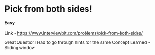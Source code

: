 # Pick from both sides!
#### Easy

Link - https://www.interviewbit.com/problems/pick-from-both-sides/


Great Question!
Had to go through hints for the same
Concept Learned - Sliding window
